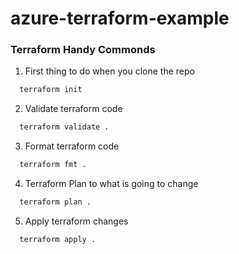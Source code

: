 # azure-terraform-example

### Terraform Handy Commonds

1. First thing to do when you clone the repo

```bash
  terraform init
```

2. Validate terraform code
```bash
  terraform validate .
```

3. Format terraform code
```bash
  terraform fmt .
```

4. Terraform Plan to what is going to change
```bash
  terraform plan .
```

5. Apply terraform changes
```bash
  terraform apply .
```
